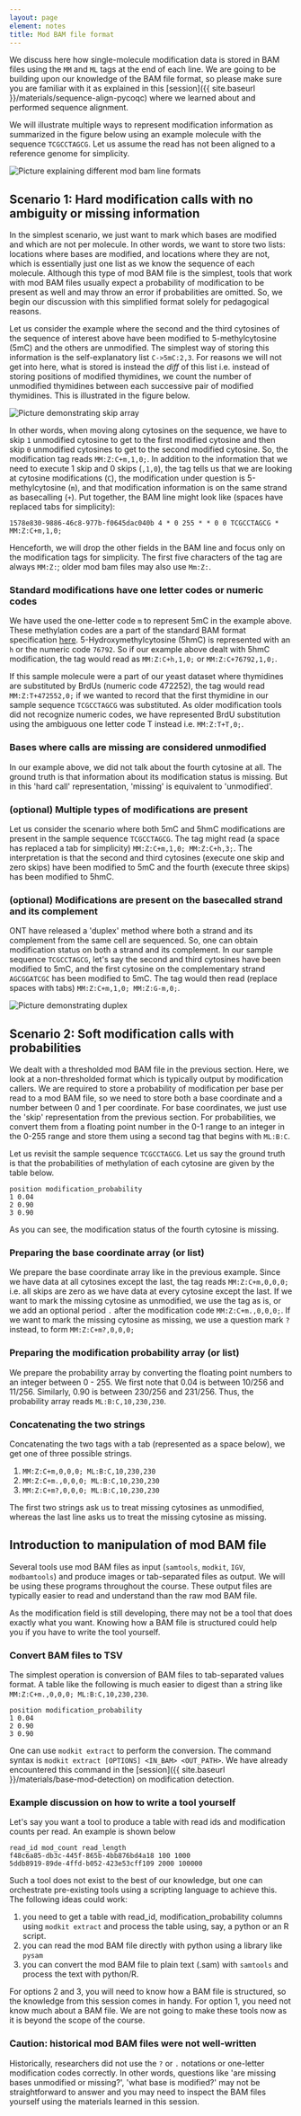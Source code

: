 ```yaml
---
layout: page
element: notes
title: Mod BAM file format
---
```


We discuss here how single-molecule modification data is stored in BAM files using the `MM` and `ML` tags
at the end of each line.
We are going to be building upon our knowledge of the BAM file format, so please
make sure you are familiar with it as explained in this [session]({{ site.baseurl }}/materials/sequence-align-pycoqc)
where we learned about and performed sequence alignment.

We will illustrate multiple ways to represent modification information as summarized in the figure below
using an example molecule with the sequence `TCGCCTAGCG`.
Let us assume the read has not been aligned to a reference genome for simplicity.

![Picture explaining different mod bam line formats](mod_bam_format_course.png)

## Scenario 1: Hard modification calls with no ambiguity or missing information

In the simplest scenario, we just want to mark which bases are modified and which are not per molecule.
In other words, we want to store two lists: locations where bases are modified, and locations
where they are not, which is essentially just one list as we know the sequence of each molecule.
Although this type of mod BAM file is the simplest, tools that work with mod BAM files usually
expect a probability of modification to be present as well and may throw an error if probabilities
are omitted. So, we begin our discussion with this simplified format solely for pedagogical reasons.

Let us consider the example where the second and the third cytosines of the sequence of interest above have been
modified to 5-methylcytosine (5mC) and the others are unmodified.
The simplest way of storing this information is the self-explanatory list `C->5mC:2,3`.
For reasons we will not get into here, what is stored is instead the *diff* of this list i.e. instead
of storing positions of modified thymidines, we count the number of unmodified thymidines between 
each successive pair of modified thymidines.
This is illustrated in the figure below.

![Picture demonstrating skip array](mm_skip_array_illustration.png)

In other words, when moving along cytosines on the sequence,
we have to skip `1` unmodified cytosine to get to the first modified cytosine and then skip `0` unmodified cytosines to get
to the second modified cytosine.
So, the modification tag reads `MM:Z:C+m,1,0;`.
In addition to the information that we need to execute 1 skip and 0 skips (`,1,0`), the tag tells
us that we are looking at cytosine modifications (`C`), the modification under
question is 5-methylcytosine (`m`), and that modification information is on the
same strand as basecalling (`+`). Put together, the BAM line might look like (spaces have replaced tabs for simplicity):

```text
1578e830-9886-46c8-977b-f0645dac040b 4 * 0 255 * * 0 0 TCGCCTAGCG * MM:Z:C+m,1,0;
```

Henceforth, we will drop the other fields in the BAM line and focus only on
the modification tags for simplicity. The first five characters of the tag
are always `MM:Z:`; older mod bam files may also use `Mm:Z:`.

### Standard modifications have one letter codes or numeric codes

We have used the one-letter code `m` to represent 5mC in the example above.
These methylation codes are a part of the standard BAM format
specification [here](https://samtools.github.io/hts-specs/SAMtags.pdf).
5-Hydroxymethylcytosine (5hmC) is represented with an `h` or the numeric
code `76792`.
So if our example above dealt with 5hmC modification, the tag would
read as `MM:Z:C+h,1,0;` or `MM:Z:C+76792,1,0;`.

If this sample molecule were a part of our yeast dataset where thymidines are substituted by
BrdUs (numeric code 472252), the tag would read `MM:Z:T+472552,0;` if we wanted
to record that the first thymidine in our sample sequence `TCGCCTAGCG` was substituted.
As older modification tools did not recognize numeric codes,
we have represented BrdU substitution using the ambiguous one letter code T
instead i.e. `MM:Z:T+T,0;`.

### Bases where calls are missing are considered unmodified

In our example above, we did not talk about the fourth cytosine at all.
The ground truth is that information about its modification status is missing.
But in this 'hard call' representation, 'missing' is equivalent to 'unmodified'.

### (optional) Multiple types of modifications are present

Let us consider the scenario where both 5mC and 5hmC modifications are present in the sample sequence `TCGCCTAGCG`.
The tag might read (a space has replaced a tab for simplicity) `MM:Z:C+m,1,0; MM:Z:C+h,3;`.
The interpretation is that the second and third cytosines (execute one skip and zero skips) have been modified to 5mC and
the fourth (execute three skips) has been modified to 5hmC.

### (optional) Modifications are present on the basecalled strand and its complement

ONT have released a 'duplex' method where both a strand and its complement from the same cell are sequenced.
So, one can obtain modification status on both a strand and its complement.
In our sample sequence `TCGCCTAGCG`, let's say the second and third cytosines have been modified to 5mC,
and the first cytosine on the complementary strand `AGCGGATCGC` has been modified to 5mC.
The tag would then read (replace spaces with tabs) `MM:Z:C+m,1,0; MM:Z:G-m,0;`.

![Picture demonstrating duplex](mm_duplex_illustration.png)

## Scenario 2: Soft modification calls with probabilities

We dealt with a thresholded mod BAM file in the previous section. Here, we look at a non-thresholded
format which is typically output by modification callers.
We are required to store a probability of modification per base per read to a mod BAM file,
so we need to store both a base coordinate and a number between 0 and 1 per coordinate.
For base coordinates, we just use the 'skip' representation from the previous section.
For probabilities, we convert them from a floating point number in the 0-1 range to an integer
in the 0-255 range and store them using a second tag that begins with `ML:B:C`.

Let us revisit the sample sequence `TCGCCTAGCG`.
Let us say the ground truth is that the probabilities of methylation of each cytosine are
given by the table below.
```text
position modification_probability
1 0.04
2 0.90
3 0.90
```
As you can see, the modification status of the fourth cytosine is missing.

### Preparing the base coordinate array (or list)

We prepare the base coordinate array like in the previous example.
Since we have data at all cytosines except the last, the tag reads `MM:Z:C+m,0,0,0;`
i.e. all skips are zero as we have data at every cytosine except the last.
If we want to mark the missing cytosine as unmodified, we use the tag as is,
or we add an optional period `.` after the modification code `MM:Z:C+m.,0,0,0;`.
If we want to mark the missing cytosine as missing, we use a question mark `?`
instead, to form `MM:Z:C+m?,0,0,0;`

### Preparing the modification probability array (or list)

We prepare the probability array by converting the floating point numbers to an
integer between 0 - 255. We first note that 0.04 is between 10/256 and 11/256.
Similarly, 0.90 is between 230/256 and 231/256.
Thus, the probability array reads `ML:B:C,10,230,230`.

### Concatenating the two strings
Concatenating the two tags with a tab (represented as a space below),
we get one of three possible strings.
1. `MM:Z:C+m,0,0,0; ML:B:C,10,230,230`
2. `MM:Z:C+m.,0,0,0; ML:B:C,10,230,230`
3. `MM:Z:C+m?,0,0,0; ML:B:C,10,230,230`

The first two strings ask us to treat missing cytosines as unmodified, whereas the last
line asks us to treat the missing cytosine as missing.

## Introduction to manipulation of mod BAM file 

Several tools use mod BAM files as input (`samtools`, `modkit`, `IGV`, `modbamtools`)
and produce images or tab-separated files as output.
We will be using these programs throughout the course.
These output files are typically easier to read and understand than the
raw mod BAM file.

As the modification field is still developing, there may not be a tool
that does exactly what you want. 
Knowing how a BAM file is structured could help you if you have to write
the tool yourself.

### Convert BAM files to TSV

The simplest operation is conversion of BAM files to tab-separated values format.
A table like the following is much easier to digest than a string like
`MM:Z:C+m.,0,0,0; ML:B:C,10,230,230`.

```text
position modification_probability
1 0.04
2 0.90
3 0.90
```

One can use `modkit extract` to perform the conversion.
The command syntax is `modkit extract [OPTIONS] <IN_BAM> <OUT_PATH>`.
We have already encountered this command in the
[session]({{ site.baseurl }}/materials/base-mod-detection) on modification detection.

### Example discussion on how to write a tool yourself

Let's say you want a tool to produce a table with read ids and modification
counts per read. An example is shown below

```text
read_id mod_count read_length
f48c6a85-db3c-445f-865b-4bb876bd4a18 100 1000
5ddb8919-89de-4ffd-b052-423e53cff109 2000 100000
```

Such a tool does not exist to the best of our knowledge, but one can orchestrate
pre-existing tools using a scripting language to achieve this.
The following ideas could work:
1. you need to get a table with read_id, modification_probability columns using `modkit extract`
and process the table using, say, a python or an R script.
2. you can read the mod BAM file directly with python using a library like `pysam`
3. you can convert the mod BAM file to plain text (.sam) with `samtools` and process
the text with python/R.

For options 2 and 3, you will need to know how a BAM file is structured, so the
knowledge from this session comes in handy.
For option 1, you need not know much about a BAM file.
We are not going to make these tools now as it is beyond the scope of the course.

### Caution: historical mod BAM files were not well-written

Historically, researchers did not use the `?` or `.` notations or one-letter modification
codes correctly.
In other words, questions like 'are missing bases unmodified or missing?',
'what base is modified?' may not be straightforward to answer and you may need to inspect
the BAM files yourself using the materials learned in this session.